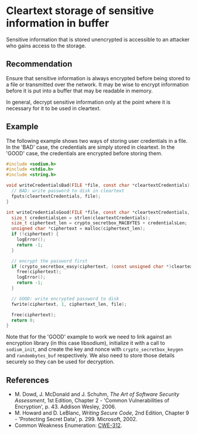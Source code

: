# Cleartext storage of sensitive information in buffer
Sensitive information that is stored unencrypted is accessible to an attacker who gains access to the storage.


## Recommendation
Ensure that sensitive information is always encrypted before being stored to a file or transmitted over the network. It may be wise to encrypt information before it is put into a buffer that may be readable in memory.

In general, decrypt sensitive information only at the point where it is necessary for it to be used in cleartext.


## Example
The following example shows two ways of storing user credentials in a file. In the 'BAD' case, the credentials are simply stored in cleartext. In the 'GOOD' case, the credentials are encrypted before storing them.


```c
#include <sodium.h>
#include <stdio.h>
#include <string.h>

void writeCredentialsBad(FILE *file, const char *cleartextCredentials) {
  // BAD: write password to disk in cleartext
  fputs(cleartextCredentials, file);
}

int writeCredentialsGood(FILE *file, const char *cleartextCredentials, const unsigned char *key, const unsigned char *nonce) {
  size_t credentialsLen = strlen(cleartextCredentials);
  size_t ciphertext_len = crypto_secretbox_MACBYTES + credentialsLen;
  unsigned char *ciphertext = malloc(ciphertext_len);
  if (!ciphertext) {
    logError();
    return -1;
  }

  // encrypt the password first
  if (crypto_secretbox_easy(ciphertext, (const unsigned char *)cleartextCredentials, credentialsLen, nonce, key) != 0) {
    free(ciphertext);
    logError();
    return -1;
  }

  // GOOD: write encrypted password to disk
  fwrite(ciphertext, 1, ciphertext_len, file);

  free(ciphertext);
  return 0;
}

```
Note that for the 'GOOD' example to work we need to link against an encryption library (in this case libsodium), initialize it with a call to `sodium_init`, and create the key and nonce with `crypto_secretbox_keygen` and `randombytes_buf` respectively. We also need to store those details securely so they can be used for decryption.


## References
* M. Dowd, J. McDonald and J. Schuhm, *The Art of Software Security Assessment*, 1st Edition, Chapter 2 - 'Common Vulnerabilities of Encryption', p. 43. Addison Wesley, 2006.
* M. Howard and D. LeBlanc, *Writing Secure Code*, 2nd Edition, Chapter 9 - 'Protecting Secret Data', p. 299. Microsoft, 2002.
* Common Weakness Enumeration: [CWE-312](https://cwe.mitre.org/data/definitions/312.html).
